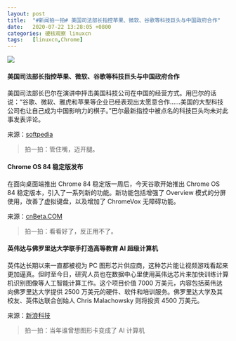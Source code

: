 ```yaml
---
layout: post
title:	"#新闻拍一拍# 美国司法部长指控苹果、微软、谷歌等科技巨头与中国政府合作"
date:	2020-07-22 13:28:05 +0800 
categories:	硬核观察 linuxcn 
tags:	[linuxcn,Chrome]
---
```



![](/Asserts/Images//attachment/album/202007/22/132737dk7t47e9y7pypv7p.jpg)


#### 美国司法部长指控苹果、微软、谷歌等科技巨头与中国政府合作


美国司法部长巴尔在演讲中抨击美国科技公司在中国的经营方式。用巴尔的话说：“谷歌、微软、雅虎和苹果等企业已经表现出太愿意合作……美国的大型科技公司也让自己成为中国影响力的棋子。”巴尔最新指控中被点名的科技巨头均未对此事发表评论。


来源：[softpedia](https://news.softpedia.com/news/apple-microsoft-google-accused-of-collaborating-with-the-chinese-government-530566.shtml)



> 
> 拍一拍：管住嘴，迈开腿。
> 
> 
> 


#### Chrome OS 84 稳定版发布


在面向桌面端推出 Chrome 84 稳定版一周后，今天谷歌开始推出 Chrome OS 84 稳定版本，引入了一系列新的功能。新功能包括增强了 Overview 模式的分屏使用，改善了虚拟键盘，以及增加了 ChromeVox 无障碍功能。


来源：[cnBeta.COM](https://www.cnbeta.com/articles/tech/1006153.htm)



> 
> 拍一拍：看看好了，反正用不了。
> 
> 
> 


#### 英伟达与佛罗里达大学联手打造高等教育 AI 超级计算机


英伟达长期以来一直都被视为 PC 图形芯片供应商，这种芯片能让视频游戏看起来更加逼真。但时至今日，研究人员也在数据中心里使用英伟达芯片来加快训练计算机识别图像等人工智能计算工作。这个项目价值 7000 万美元，内容包括英伟达向佛罗里达大学提供 2500 万美元的硬件、软件和培训服务。佛罗里达大学及其校友、英伟达联合创始人 Chris Malachowsky 则将投资 4500 万美元。


来源：[新浪科技](https://www.cnbeta.com/articles/tech/1006131.htm)



> 
> 拍一拍：当年谁曾想图形卡变成了 AI 计算机
> 
> 
>
